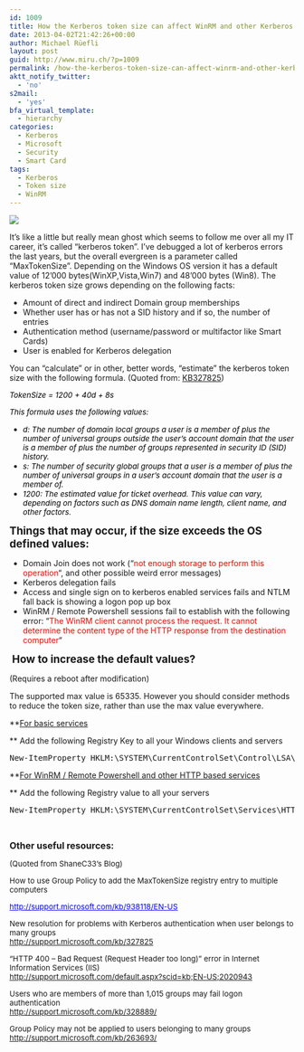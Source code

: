 ```yaml
---
id: 1009
title: How the Kerberos token size can affect WinRM and other Kerberos based services
date: 2013-04-02T21:42:26+00:00
author: Michael Rüefli
layout: post
guid: http://www.miru.ch/?p=1009
permalink: /how-the-kerberos-token-size-can-affect-winrm-and-other-kerberos-based-services/
aktt_notify_twitter:
  - 'no'
s2mail:
  - 'yes'
bfa_virtual_template:
  - hierarchy
categories:
  - Kerberos
  - Microsoft
  - Security
  - Smart Card
tags:
  - Kerberos
  - Token size
  - WinRM
---
```

![](http://www.miru.ch/wp-content/uploads/2013/04/040213_1942_HowtheKerbe1.jpg)

It&#8217;s like a little but really mean ghost which seems to follow me over all my IT career, it&#8217;s called &#8220;kerberos token&#8221;. I&#8217;ve debugged a lot of kerberos errors the last years, but the overall evergreen is a parameter called &#8220;MaxTokenSize&#8221;. Depending on the Windows OS version it has a default value of 12&#8217;000 bytes(WinXP,Vista,Win7) and 48&#8217;000 bytes (Win8). The kerberos token size grows depending on the following facts:

  * Amount of direct and indirect Domain group memberships
  * Whether user has or has not a SID history and if so, the number of entries
  * Authentication method (username/password or multifactor like Smart Cards)
  * User is enabled for Kerberos delegation

You can &#8220;calculate&#8221; or in other, better words, &#8220;estimate&#8221; the kerberos token size with the following formula. (Quoted from: [KB327825](http://support.microsoft.com/kb/327825/en-us))

<span style="color: black; font-size: 10pt;"><em>TokenSize = 1200 + 40d + 8s</em><br /> </span>

<span style="color: black; font-size: 10pt;"><em>This formula uses the following values:</em><br /> </span>

  * <span style="color: black; font-size: 10pt;"><em>d: The number of domain local groups a user is a member of plus the number of universal groups outside the user&#8217;s account domain that the user is a member of plus the number of groups represented in security ID (SID) history.</em><br /> </span>
  * <span style="color: black; font-size: 10pt;"><em>s: The number of security global groups that a user is a member of plus the number of universal groups in a user&#8217;s account domain that the user is a member of.</em><br /> </span>
  * <span style="color: black; font-size: 10pt;"><em>1200: The estimated value for ticket overhead. This value can vary, depending on factors such as DNS domain name length, client name, and other factors.</em><br /> </span>

<span style="font-size: 14pt;"><strong>Things that may occur, if the size exceeds the OS defined values: </strong><br /> </span>

  * Domain Join does not work (&#8220;<span style="color: red;">not enough storage to perform this operation</span>&#8220;, and other possible weird error messages)
  * Kerberos delegation fails
  * Access and single sign on to kerberos enabled services fails and NTLM fall back is showing a logon pop up box
  * WinRM / Remote Powershell sessions fail to establish with the following error: &#8220;<span style="color: red;">The WinRM client cannot process the request. It cannot determine the content type of the HTTP response from the destination computer</span>&#8220;

<span style="font-size: 12pt;"> </span><span style="font-size: 14pt;"><strong>How to increase the default values?</strong></span>

(Requires a reboot after modification)
  
The supported max value is 65335. However you should consider methods to reduce the token size, rather than use the max value everywhere.

**<span style="text-decoration: underline;">For basic services</span>
  
** Add the following Registry Key to all your Windows clients and servers

<pre>New-ItemProperty HKLM:\SYSTEM\CurrentControlSet\Control\LSA\Kerberos\Parameters -Name "MaxTokenSize" -Value 65335 -PropertyType "DWORD"</pre>

**<span style="text-decoration: underline;">For WinRM / Remote Powershell and other HTTP based services</span>
  
** Add the following Registry value to all your servers

<pre>New-ItemProperty HKLM:\SYSTEM\CurrentControlSet\Services\HTTP\Parameters -Name "MaxFieldLength" -Value 65335 -PropertyType "DWORD" New-ItemProperty HKLM:\SYSTEM\CurrentControlSet\Services\HTTP\Parameters -Name "MaxRequestBytes" -Value 40000 -PropertyType "DWORD"</pre>

&nbsp;

<span style="font-size: 12pt;"><strong>Other useful resources:</strong></span>

<span style="font-size: 10pt;">(Quoted from ShaneC33&#8217;s Blog)<br /> </span>

<span style="font-size: 10pt;">How to use Group Policy to add the MaxTokenSize registry entry to multiple computers<br /> </span>

[<span style="color: blue; font-size: 10pt; text-decoration: underline;">http://support.microsoft.com/kb/938118/EN-US</span>](http://support.microsoft.com/kb/938118/EN-US)<span style="font-size: 10pt;"><br /> </span>

<span style="font-size: 10pt;">New resolution for problems with Kerberos authentication when user belongs to many groups<br /> <a href="http://support.microsoft.com/kb/327825"><span style="color: blue; text-decoration: underline;">http://support.microsoft.com/kb/327825</span></a><br /> </span>

<span style="font-size: 10pt;">&#8220;HTTP 400 &#8211; Bad Request (Request Header too long)&#8221; error in Internet Information Services (IIS)<br /> <a href="http://support.microsoft.com/default.aspx?scid=kb;EN-US;2020943"><span style="color: blue; text-decoration: underline;">http://support.microsoft.com/default.aspx?scid=kb;EN-US;2020943</span></a><br /> </span>

<span style="font-size: 10pt;">Users who are members of more than 1,015 groups may fail logon authentication<br /> <a href="http://support.microsoft.com/kb/328889/"><span style="color: blue; text-decoration: underline;">http://support.microsoft.com/kb/328889/</span></a><br /> </span>

<span style="font-size: 10pt;">Group Policy may not be applied to users belonging to many groups<br /> <a href="http://support.microsoft.com/kb/263693/"><span style="color: blue; text-decoration: underline;">http://support.microsoft.com/kb/263693/</span></a><br /> </span>

&nbsp;

<span style="font-size: 12pt;"><br /> </span>